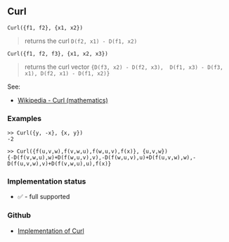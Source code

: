 ## Curl

```
Curl({f1, f2}, {x1, x2})
```
> returns the curl `D(f2, x1) - D(f1, x2)`

```
Curl({f1, f2, f3}, {x1, x2, x3})
```

> returns the curl vector `{D(f3, x2) - D(f2, x3),  D(f1, x3) - D(f3, x1), D(f2, x1) - D(f1, x2)}`
 

See:  
* [Wikipedia - Curl (mathematics)](http://en.wikipedia.org/wiki/Curl_%28mathematics%29)

### Examples

```
>> Curl({y, -x}, {x, y})
-2

>> Curl({f(u,v,w),f(v,w,u),f(w,u,v),f(x)}, {u,v,w})
{-D(f(v,w,u),w)+D(f(w,u,v),v),-D(f(w,u,v),u)+D(f(u,v,w),w),-D(f(u,v,w),v)+D(f(v,w,u),u),f(x)}
```







### Implementation status

* &#x2705; - full supported

### Github

* [Implementation of Curl](https://github.com/axkr/symja_android_library/blob/master/symja_android_library/matheclipse-core/src/main/java/org/matheclipse/core/builtin/VectorAnalysisFunctions.java#L59) 
